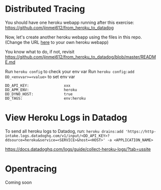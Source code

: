# Distributed Tracing

You should have one heroku webapp running after this exercise: https://github.com/jinmei612/from_heroku_to_datadog

Now, let's create another heroku webapp using the files in this repo. (Change the URL [here](https://github.com/jinmei612/from_heroku_to_datadog_advanced/blob/master/app.py#L13) to your own heroku webapp)

You know what to do, if not, revisit https://github.com/jinmei612/from_heroku_to_datadog/blob/master/README.md

Run `heroku config` to check your env var 
Run `heroku config:add DD_<envvar>=<value>` to set env var

```
DD_API_KEY:                xxx
DD_APM_ENV:                heroku
DD_DYNO_HOST:              true
DD_TAGS:                   env:heroku
```

# View Heroku Logs in Datadog
To send all heroku logs to Datadog, run: 
`heroku drains:add 'https://http-intake.logs.datadoghq.com/v1/input/<DD_API_KEY>?ddsource=heroku&service=<SERVICE>&host=<HOST>' -a <APPLICATION_NAME>`


https://docs.datadoghq.com/logs/guide/collect-heroku-logs/?tab=ussite

# Opentracing
Coming soon
